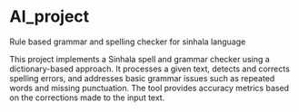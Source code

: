 # AI_project
Rule based grammar and spelling checker for sinhala language

This project implements a Sinhala spell and grammar checker using a dictionary-based approach. It processes a given text, detects and corrects spelling errors, and addresses basic grammar issues such as repeated words and missing punctuation. The tool provides accuracy metrics based on the corrections made to the input text.
